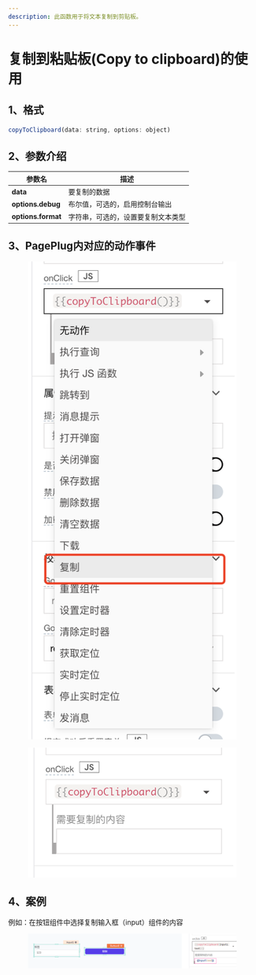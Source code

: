```yaml
---
description: 此函数用于将文本复制到剪贴板。
---
```


# 复制到粘贴板(Copy to clipboard)的使用

## 1、格式

```javascript
copyToClipboard(data: string, options: object)
```

## 2、参数介绍

| 参数名                | 描述                |
| ------------------ | ----------------- |
| **data**           | 要复制的数据            |
| **options.debug**  | 布尔值，可选的，启用控制台输出   |
| **options.format** | 字符串，可选的，设置要复制文本类型 |

## 3、PagePlug内对应的动作事件

<figure><img src="../../.gitbook/assets/image (7) (5).png" alt=""><figcaption></figcaption></figure>

<figure><img src="../../.gitbook/assets/image (3) (1) (2) (2).png" alt=""><figcaption></figcaption></figure>

## 4、案例

例如：在按钮组件中选择复制输入框（input）组件的内容

<figure><img src="../../.gitbook/assets/image (151).png" alt=""><figcaption></figcaption></figure>


